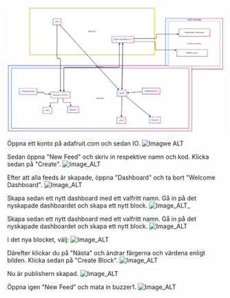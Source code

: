 
![Image ALT](https://github.com/Groupjensen/Hem-Larm/blob/023e1226825388dd36a700aeb74be195b5ad63f9/Projek%20Diagram%20uppdate.png)

Öppna ett konto på adafruit.com och sedan IO.
![Imagwe ALT](https://github.com/Groupjensen/Hem-Larm/blob/a6125ae03fa8eba9e8b9d151a3eea98a55fd873e/Sk%C3%A4rmbild%202025-02-25%20190535.png)

Sedan öppna "New Feed" och skriv in respektive namn och kod. Klicka sedan på "Create".
![Image_ALT](https://github.com/Groupjensen/Hem-Larm/blob/784ed3e393fd21c098b212541e20a713bf3ff52b/Sk%C3%A4rmbild%202025-02-25%20190903.png)

Efter att alla feeds är skapade, öppna "Dashboard" och ta bort "Welcome Dashboard".
![Image_ALT](https://github.com/Groupjensen/Hem-Larm/blob/9a5c4841065cb271a92b51c523e41b6e1198f4db/Sk%C3%A4rmbild%202025-02-25%20190555.png)

Skapa sedan ett nytt dashboard med ett valfritt namn. Gå in på det nyskapade dashboardet och skapa ett nytt block.
![Image_ALT](https://github.com/Groupjensen/Hem-Larm/blob/95e8eb8549d452dae59dc62a0bbc123cdc642098/Sk%C3%A4rmbild%202025-02-25%20191350.png)_

Skapa sedan ett nytt dashboard med ett valfritt namn. Gå in på det nyskapade dashboardet och skapa ett nytt block.
![Image_ALT](https://github.com/Groupjensen/Hem-Larm/blob/c7b2c83c4d51855bfe7254cbdfff788fd640706e/Sk%C3%A4rmbild%202025-02-25%20191922.png)

I det nya blocket, välj:
![Image_ALT](https://github.com/Groupjensen/Hem-Larm/blob/4a91aac7c151ebd6795a5e789e5fceac7d6777be/Sk%C3%A4rmbild%202025-02-25%20192218.png)

Därefter klickar du på "Nästa" och ändrar färgerna och värdena enligt bilden. Klicka sedan på "Create Block".
![Image_ALT](https://github.com/Groupjensen/Hem-Larm/blob/dea9bfcc0d99eefc74c964e6cd9dfd9527f4d898/Sk%C3%A4rmbild%202025-02-25%20192614.png)

Nu är publishern skapad.
![Image_ALT](https://github.com/Groupjensen/Hem-Larm/blob/3f570a88f9542cbc3cbc8113ce5a8d8f4249e35f/Sk%C3%A4rmbild%202025-02-25%20193119.png)

Öppna igen "New Feed" och mata in buzzer1.
![Image_ALT](https://github.com/Groupjensen/Hem-Larm/blob/52c92ec065fc518337d830bfffe843143b7a75dd/Sk%C3%A4rmbild%202025-02-25%20193641.png)
